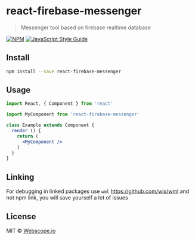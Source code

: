 # react-firebase-messenger

> Messenger tool based on firebase realtime database

[![NPM](https://img.shields.io/npm/v/react-firebase-messenger.svg)](https://www.npmjs.com/package/react-firebase-messenger) [![JavaScript Style Guide](https://img.shields.io/badge/code_style-standard-brightgreen.svg)](https://standardjs.com)

## Install

```bash
npm install --save react-firebase-messenger
```

## Usage

```jsx
import React, { Component } from 'react'

import MyComponent from 'react-firebase-messenger'

class Example extends Component {
  render () {
    return (
      <MyComponent />
    )
  }
}
```

## Linking
For debugging in linked packages use `wml` https://github.com/wix/wml and not npm link, you will save yourself a lot of issues


## License

MIT © [Webscope.io](https://github.com/Webscope.io)

